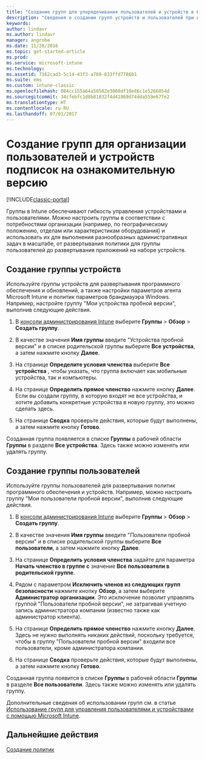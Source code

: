 ```yaml
---
title: "Создание групп для упорядочивания пользователей и устройств в бесплатной пробной версии"
description: "Сведения о создании групп устройств и пользователей при использовании бесплатной 30-дневной ознакомительной версии Microsoft Intune."
keywords: 
author: lindavr
ms.author: lindavr
manager: angrobe
ms.date: 11/28/2016
ms.topic: get-started-article
ms.prod: 
ms.service: microsoft-intune
ms.technology: 
ms.assetid: 7162cad3-5c14-43f3-a760-833ffd7786b1
ms.suite: ems
ms.custom: intune-classic
ms.openlocfilehash: 084cc155a64a58582e3008df10e86c1e5266054d
ms.sourcegitcommit: 34cfebfc1d8b81032f4d41869d74dda559e677e2
ms.translationtype: HT
ms.contentlocale: ru-RU
ms.lasthandoff: 07/01/2017
---
```

# <a name="create-groups-to-organize-evaluation-subscription-users-and-devices"></a>Создание групп для организации пользователей и устройств подписок на ознакомительную версию

[!INCLUDE[classic-portal](../includes/classic-portal.md)]

Группы в Intune обеспечивают гибкость управления устройствами и пользователями. Можно настроить группы в соответствии с потребностями организации (например, по географическому положению, отделам или характеристикам оборудования) и использовать их для выполнения разнообразных административных задач в масштабе, от развертывания политики для группы пользователей до развертывания приложений на наборе устройств.

## <a name="create-a-device-group"></a>Создание группы устройств
Используйте группы устройств для развертывания программного обеспечения и обновлений, а также настройки параметров агента Microsoft Intune и политик параметров брандмауэра Windows. Например, настройте группу "Мои устройства пробной версии", выполнив следующие действия.

1.  В [консоли администрирования Intune](https://manage.microsoft.com/) выберите **Группы** &gt; **Обзор** &gt; **Создать группу**.

2.  В качестве значения **Имя группы** введите "Устройства пробной версии" и в списке родительской группы выберите **Все устройства**, а затем нажмите кнопку **Далее**.

3.  На странице **Определите условия членства** выберите **Все устройства** , чтобы указать, что группа включает как мобильные устройства, так и компьютеры.

4.  На странице **Определить прямое членство** нажмите кнопку **Далее**. Если вы создали группу, в которую входят не все устройства, и хотите добавить конкретные устройства в новую группу, это можно сделать здесь.

5.  На странице **Сводка** проверьте действия, которые будут выполнены, а затем нажмите кнопку **Готово**.

Созданная группа появляется в списке **Группы** в рабочей области **Группы** в разделе **Все устройства**. Здесь также можно изменять или удалять группу.

## <a name="create-a-user-group"></a>Создание группы пользователей
Используйте группы пользователей для развертывания политик программного обеспечения и устройств. Например, можно настроить группу "Мои пользователи пробной версии", выполнив следующие действия.

1.  В [консоли администрирования Intune](https://manage.microsoft.com/) выберите **Группы** &gt; **Обзор** &gt; **Создать группу**.

2.  В качестве значения **Имя группы** введите "Пользователи пробной версии" и в списке родительской группы выберите **Все пользователи**, а затем нажмите кнопку **Далее**.

3.  На странице **Определить условия членства** задайте для параметра **Начать членство в группе с** значение **Все пользователи в родительской группе**.

4.  Рядом с параметром **Исключить членов из следующих групп безопасности** нажмите кнопку **Обзор**, а затем выберите **Администратор организации**. Это исключение позволит управлять группой "Пользователи пробной версии", не затрагивая учетную запись администратора компании (известно также как администратор клиента).

5.  На странице **Определить прямое членство** нажмите кнопку **Далее**. Здесь не нужно выполнять никаких действий, поскольку требуется, чтобы в группу "Пользователи пробной версии" входили все пользователи, кроме администратора компании.

6.  На странице **Сводка** проверьте действия, которые будут выполнены, а затем нажмите кнопку **Готово**.

Созданная группа появится в списке **Группы** в рабочей области **Группы** в разделе **Все пользователи**. Здесь также можно изменять или удалять группу.

Дополнительные сведения об использовании групп см. в статье [Использование групп для управления пользователями и устройствами с помощью Microsoft Intune](/intune-classic/Deploy-Use/use-groups-to-manage-users-and-devices-with-microsoft-intune).

## <a name="next-steps"></a>Дальнейшие действия
[Создание политик](get-started-with-a-30-day-trial-of-microsoft-intune-step-4.md)  
